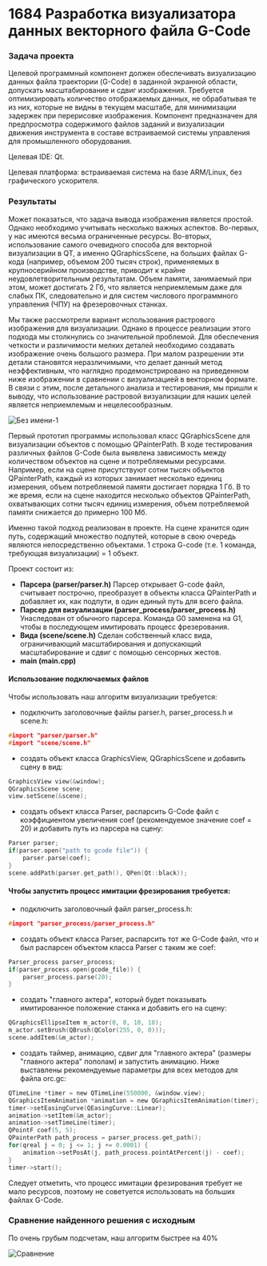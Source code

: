 # 1684 Разработка визуализатора данных векторного файла G-Code
### Задача проекта
Целевой программный компонент должен обеспечивать визуализацию данных файла траектории (G-Code) в заданной экранной области, допускать масштабирование и сдвиг изображения.
Требуется оптимизировать количество отображаемых данных, не обрабатывая те из них, которые не видны в текущем масштабе, для минимизации задержек при перерисовке изображения.
Компонент предназначен для предпросмотра содержимого файлов заданий и визуализации движения инструмента в составе встраиваемой системы управления для промышленного оборудования.

Целевая IDE: Qt.

Целевая платформа: встраиваемая система на базе ARM/Linux, без графического ускорителя.

### Результаты
Может показаться, что задача вывода изображения является простой. Однако необходимо учитывать несколько важных аспектов. Во-первых, у нас имеются весьма ограниченные ресурсы. Во-вторых, использование самого очевидного способа для векторной визуализации в QT, а именно QGraphicsScene, на больших файлах G-кода (например, объемом 200 тысяч строк), применяемых в крупносерийном производстве, приводит к крайне неудовлетворительным результатам. Объем памяти, занимаемый при этом, может достигать 2 Гб, что является неприемлемым даже для слабых ПК, следовательно и для систем числового программного управления (ЧПУ) на фрезеровочных станках.

Мы также рассмотрели вариант использования растрового изображения для визуализации. Однако в процессе реализации этого подхода мы столкнулись со значительной проблемой. Для обеспечения четкости и различимости мелких деталей необходимо создавать изображение очень большого размера. При малом разрешении эти детали становятся неразличимыми, что делает данный метод неэффективным, что наглядно продемонстрировано на приведенном ниже изображении в сравнении с визуализацией в векторном формате. В связи с этим, после детального анализа и тестирования, мы пришли к выводу, что использование растровой визуализации для наших целей является неприемлемым и нецелесообразным.

![Без имени-1](https://github.com/Lozgacheva/1684_gcode_visualizer/assets/103130716/0c8fc889-1ada-483d-a698-eee46ff57b40)

Первый прототип программы использовал класс QGraphicsScene для визуализации объектов с помощью QPainterPath. В ходе тестирования различных файлов G-Code была выявлена зависимость между количеством объектов на сцене и потребляемыми ресурсами. Например, если на сцене присутствуют сотни тысяч объектов QPainterPath, каждый из которых занимает несколько единиц измерения, объем потребляемой памяти достигает порядка 1 Гб. В то же время, если на сцене находится несколько объектов QPainterPath, охватывающих сотни тысяч единиц измерения, объем потребляемой памяти снижается до примерно 100 Мб.

Именно такой подход реализован в проекте. На сцене хранится один путь, содержащий множество подпутей, которые в свою очередь являются непосредственно объектами. 1 строка G-code (т.е. 1 команда, требующая визуализации) = 1 объект.

Проект состоит из:
- **Парсера (parser/parser.h)**
Парсер открывает G-code файл, считывает построчно, преобразует в объекты класса QPainterPath и добавляет их, как подпути, в один единый путь для всего файла.
- **Парсер для визуализации (parser_process/parser_process.h)** Унаследован от обычного парсера. Команда G0 заменена на G1, чтобы в последующем имитировать процесс фрезерования.
- **Вида (scene/scene.h)**
Сделан собственный класс вида, ограничивающий масштабирования и допускающий масштабирование и сдвиг с помощью сенсорных жестов.
- **main (main.cpp)**


#### Использование подключаемых файлов

Чтобы использовать наш алгоритм визуализации требуется:
- подключить заголовочные файлы parser.h, parser_process.h и scene.h:
```c
#import "parser/parser.h"
#import "scene/scene.h"
```
- создать объект класса GraphicsView, QGraphicsScene и добавить сцену в вид:
```c
GraphicsView view(&window);
QGraphicsScene scene;
view.setScene(&scene);
```
- создать объект класса Parser, распарсить G-Code файл с коэффициентом увеличения coef (рекомендуемое значение coef = 20) и добавить путь из парсера на сцену:
```c
Parser parser;
if(parser.open("path to gcode file")) {
    parser.parse(coef);
}
scene.addPath(parser.get_path(), QPen(Qt::black));
```

#### Чтобы запустить процесс имитации фрезирования требуется:
- подключить заголовочный файл parser_process.h:
```c
#import "parser_process/parser_process.h"
```
- создать объект класса Parser, распарсить тот же G-Code файл, что и был распарсен объектом класса Parser с таким же coef:
```c
Parser_process parser_process;
if(parser_process.open(gcode_file)) {
    parser_process.parse(20);
}
```
- создать "главного актера", который будет показывать имитированное положение станка и добавить его на сцену:
```c
QGraphicsEllipseItem m_actor(0, 0, 10, 10);
m_actor.setBrush(QBrush(QColor(255, 0, 0)));
scene.addItem(&m_actor);
```
- создать таймер, анимацию, сдвиг для "главного актера" (размеры "главного актера" пополам) и запустить анимацию. Ниже выставлены рекомендуемые параметры для всех методов для файла orc.gc:
```c
QTimeLine *timer = new QTimeLine(550000, &window.view);
QGraphicsItemAnimation *animation = new QGraphicsItemAnimation(timer);
timer->setEasingCurve(QEasingCurve::Linear);
animation->setItem(&m_actor);
animation->setTimeLine(timer);
QPointF coef(5, 5);
QPainterPath path_process = parser_process.get_path();
for(qreal j = 0; j <= 1; j += 0.0001) {
    animation->setPosAt(j, path_process.pointAtPercent(j) - coef);
}
timer->start();
```

Следует отметить, что процесс имитации фрезирования требует не мало ресурсов, поэтому не советуется использовать на больших файлах G-Code.


### Сравнение найденного решения с исходным
По очень грубым подсчетам, наш алгоритм быстрее на 40%

![Сравнение](https://github.com/Lozgacheva/1684_gcode_visualizer/assets/103130716/67b0ca2e-5e3c-4a4b-a39e-908bd16943f4)
